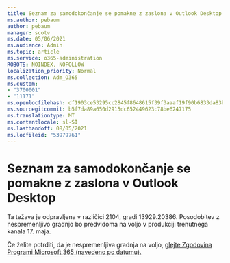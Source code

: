 ```yaml
---
title: Seznam za samodokončanje se pomakne z zaslona v Outlook Desktop
ms.author: pebaum
author: pebaum
manager: scotv
ms.date: 05/06/2021
ms.audience: Admin
ms.topic: article
ms.service: o365-administration
ROBOTS: NOINDEX, NOFOLLOW
localization_priority: Normal
ms.collection: Adm_O365
ms.custom:
- "3700001"
- "11171"
ms.openlocfilehash: df1903ce53295cc2845f8648615f39f3aaaf19f90b6833da83b27ba836e44d4e
ms.sourcegitcommit: b5f7da89a650d2915dc652449623c78be6247175
ms.translationtype: MT
ms.contentlocale: sl-SI
ms.lasthandoff: 08/05/2021
ms.locfileid: "53979761"
---
```

# <a name="autocomplete-list-scrolls-off-the-screen-in-outlook-desktop"></a>Seznam za samodokončanje se pomakne z zaslona v Outlook Desktop

Ta težava je odpravljena v različici 2104, gradi 13929.20386. Posodobitev z nespremenljivo gradnjo bo predvidoma na voljo v produkciji trenutnega kanala 17. maja. 

Če želite potrditi, da je nespremenljiva gradnja na voljo, [glejte Zgodovina Programi Microsoft 365 (navedeno po datumu).](/officeupdates/update-history-microsoft365-apps-by-date)
